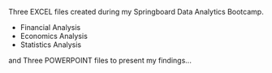 Three EXCEL files created during my Springboard Data Analytics Bootcamp.

- Financial Analysis
- Economics Analysis
- Statistics Analysis

and Three POWERPOINT files to present my findings...
